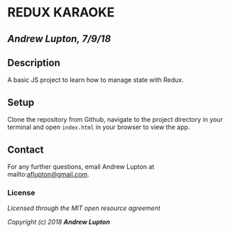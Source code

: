 # REDUX KARAOKE
## _Andrew Lupton, 7/9/18_

## Description

A basic JS project to learn how to manage state with Redux.

## Setup

Clone the repository from Github, navigate to the project directory in your terminal and open `index.html` in your browser to view the app.

## Contact

For any further questions, email Andrew Lupton at mailto:aflupton@gmail.com.

### License

*Licensed through the MIT open resource agreement*

_Copyright (c) 2018 **_Andrew Lupton_**_
